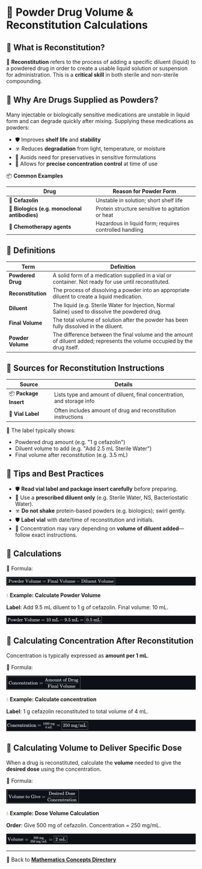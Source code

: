 # 💉 Powder Drug Volume & Reconstitution Calculations

<!-- 
## Reference

Pharmacy Calculations, 6e; Morton Publishing | Chapter 24
-->

## 🔎 What is Reconstitution?

🧪 **Reconstitution** refers to the process of adding a specific diluent (liquid) to a powdered drug in order to create a usable liquid solution or suspension for administration. This is a **critical skill** in both sterile and non-sterile compounding.

## 🔑 Why Are Drugs Supplied as Powders?

Many injectable or biologically sensitive medications are unstable in liquid form and can degrade quickly after mixing. Supplying these medications as powders:

- 🛡️ Improves **shelf life** and **stability**
- ☣️ Reduces **degradation** from light, temperature, or moisture
- 🚨 Avoids need for preservatives in sensitive formulations
- 🧪 Allows for **precise concentration control** at time of use

📦 **Common Examples**

| Drug | Reason for Powder Form |
|------|------------------------|
| 💉 **Cefazolin** | Unstable in solution; short shelf life |
| 🧬 **Biologics (e.g. monoclonal antibodies)** | Protein structure sensitive to agitation or heat |
| 💊 **Chemotherapy agents** | Hazardous in liquid form; requires controlled handling |

## 📘 Definitions

| Term | Definition |
|------|------------|
| **Powdered Drug** | A solid form of a medication supplied in a vial or container. Not ready for use until reconstituted. |
| **Reconstitution** | The process of dissolving a powder into an appropriate diluent to create a liquid medication. |
| **Diluent** | The liquid (e.g. Sterile Water for Injection, Normal Saline) used to dissolve the powdered drug. |
| **Final Volume** | The total volume of solution after the powder has been fully dissolved in the diluent. |
| **Powder Volume** | The difference between the final volume and the amount of diluent added; represents the volume occupied by the drug itself. |

## 📘 Sources for Reconstitution Instructions

| Source | Details |
|--------|---------|
| 📦 **Package Insert** | Lists type and amount of diluent, final concentration, and storage info |
| 💉 **Vial Label** | Often includes amount of drug and reconstitution instructions |

🚨 The label typically shows:

- Powdered drug amount (e.g. "1 g cefazolin")
- Diluent volume to add (e.g. "Add 2.5 mL Sterile Water")
- Final volume after reconstitution (e.g. 3.5 mL)

## 🚨 Tips and Best Practices

- 🛡️ **Read vial label and package insert carefully** before preparing.
- 📍 Use a **prescribed diluent only** (e.g. Sterile Water, NS, Bacteriostatic Water).
- ☣️ **Do not shake** protein-based powders (e.g. biologics); swirl gently.
- 🛡️ **Label vial** with date/time of reconstitution and initials.
- 📍 Concentration may vary depending on **volume of diluent added**—follow exact instructions.

## 📘 Calculations

🔢 Formula:

![powder volume = final volume - diluent volume](./img/powder_volume/formula1.PNG)
<!-- ${\boxed{\text{Powder Volume} = \text{Final Volume} - \text{Diluent Volume}}}$ -->

💧 **Example: Calculate Powder Volume**

**Label**: Add 9.5 mL diluent to 1 g of cefazolin. Final volume: 10 mL.

![PV = 10 - 9.5 = 0.5](./img/powder_volume/example1.PNG)
<!-- $\text{Powder Volume} = 10\ \text{mL} - 9.5\ \text{mL} = \boxed{0.5\ \text{mL}}$ -->

## 📘 Calculating Concentration After Reconstitution

Concentration is typically expressed as **amount per 1 mL**.

🔢 Formula:

![concentration = amount of drug / final volume](./img/powder_volume/formula2.PNG)
<!-- ${\boxed{\text{Concentration} = \frac{\text{Amount of Drug}}{\text{Final Volume}}}}$ -->

💧 **Example: Calculate concentration**

**Label**: 1 g cefazolin reconstituted to total volume of 4 mL.

![concentration = 1000 mg / 4 mL = 250 mg/mL](./img/powder_volume/example2.PNG)
<!-- $\text{Concentration} = \frac{1000\ \text{mg}}{4\ \text{mL}} = \boxed{250\ \text{mg/mL}}$ -->

## 📘 Calculating Volume to Deliver Specific Dose

When a drug is reconstituted, calculate the **volume** needed to give the **desired dose** using the concentration.

🔢 Formula:

![volume to give = desired dose / concentration](./img/powder_volume/formula3.PNG)
<!-- ${\boxed{\text{Volume to Give} = \frac{\text{Desired Dose}}{\text{Concentration}}}}$ -->

💧 **Example: Dose Volume Calculation**

**Order**: Give 500 mg of cefazolin. Concentration = 250 mg/mL.

![500 mg / 250 mg/mL = 2 mL](./img/powder_volume/example3.PNG)
<!-- $\text{Volume} = \frac{500\ \text{mg}}{250\ \text{mg/mL}} = \boxed{2\ \text{mL}}$ -->

---

🔗 Back to [**Mathematics Concepts Directory**](./readme.md)
